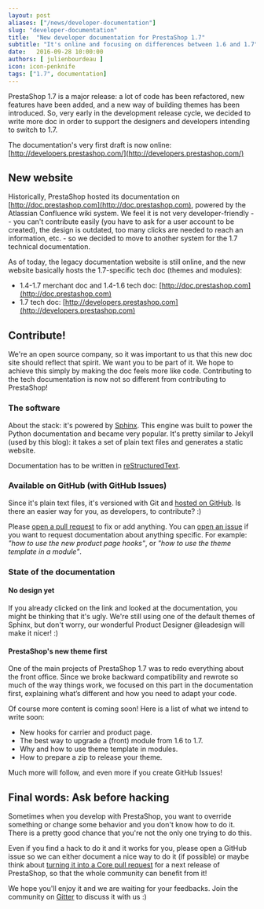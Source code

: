 ```yaml
---
layout: post
aliases: ["/news/developer-documentation"]
slug: "developer-documentation"
title:  "New developer documentation for PrestaShop 1.7"
subtitle: "It's online and focusing on differences between 1.6 and 1.7"
date:   2016-09-28 10:00:00
authors: [ julienbourdeau ]
icon: icon-penknife
tags: ["1.7", documentation]
---
```


PrestaShop 1.7 is a major release: a lot of code has been refactored, new features have been added, and a new way of building themes has been introduced. So, very early in the development release cycle, we decided to write more doc in order to support the designers and developers intending to switch to 1.7.

The documentation's very first draft is now online: [http://developers.prestashop.com/](http://developers.prestashop.com/)


## New website

Historically, PrestaShop hosted its documentation on [http://doc.prestashop.com](http://doc.prestashop.com), powered by the  Atlassian Confluence wiki system. We feel it is not very developer-friendly -- you can't contribute easily (you have to ask for a user account to be created), the design is outdated, too many clicks are needed to reach an information, etc. - so we decided to move to another system for the 1.7 technical documentation.

As of today, the legacy documentation website is still online, and the new website basically hosts the 1.7-specific tech doc (themes and modules):

* 1.4-1.7 merchant doc and 1.4-1.6 tech doc: [http://doc.prestashop.com](http://doc.prestashop.com)
* 1.7 tech doc: [http://developers.prestashop.com](http://developers.prestashop.com)


## Contribute!

We're an open source company, so it was important to us that this new doc site should reflect that spirit. We want you to be part of it. We hope to achieve this simply by making the doc feels more like code. Contributing to the tech documentation is now not so different from contributing to PrestaShop!


### The software

About the stack: it's powered by [Sphinx](http://www.sphinx-doc.org/en/stable/). This engine was built to power the Python documentation and became very popular. It's pretty similar to Jekyll (used by this blog): it takes a set of plain text files and generates a static website.

Documentation has to be written in [reStructuredText](http://docutils.sourceforge.net/rst.html).


### Available on GitHub (with GitHub Issues)

Since it's plain text files, it's versioned with Git and [hosted on GitHub](https://github.com/PrestaShop/docs). Is there an easier way for you, as developers, to contribute? :)

Please [open a pull request](https://github.com/PrestaShop/docs/pulls) to fix or add anything. You can [open an issue](https://github.com/PrestaShop/docs/issues) if you want to request documentation about anything specific. For example: _"how to use the new product page hooks"_, or _"how to use the theme template in a module"_.

### State of the documentation

#### No design yet

If you already clicked on the link and looked at the documentation, you might be thinking that it's ugly. We're still using one of the default themes of Sphinx, but don't worry, our wonderful Product Designer @leadesign will make it nicer! :)


#### PrestaShop's new theme first

One of the main projects of PrestaShop 1.7 was to redo everything about the front office. Since we broke backward compatibility and rewrote so much of the way things work, we focused on this part in the documentation first, explaining what’s different and how you need to adapt your code.

Of course more content is coming soon! Here is a list of what we intend to write soon:

* New hooks for carrier and product page.
* The best way to upgrade a (front) module from 1.6 to 1.7.
* Why and how to use theme template in modules.
* How to prepare a zip to release your theme.

Much more will follow, and even more if you create GitHub Issues!


## Final words: Ask before hacking

Sometimes when you develop with PrestaShop, you want to override something or change some behavior and you don't know how to do it. There is a pretty good chance that you're not the only one trying to do this.

Even if you find a hack to do it and it works for you, please open a GitHub issue so we can either document a nice way to do it (if possible) or maybe think about [turning it into a Core pull request](https://github.com/PrestaShop/PrestaShop/pulls) for a next release of PrestaShop, so that the whole community can benefit from it!

We hope you'll enjoy it and we are waiting for your feedbacks. Join the community on [Gitter](https://gitter.im/PrestaShop/General) to discuss it with us :)

